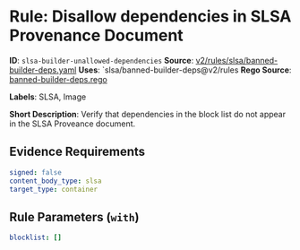 # Rule: Disallow dependencies in SLSA Provenance Document

**ID**: `slsa-builder-unallowed-dependencies`
**Source**: [v2/rules/slsa/banned-builder-deps.yaml](https://github.com/scribe-public/sample-policies/v2/rules/slsa/banned-builder-deps.yaml)
**Uses**: `slsa/banned-builder-deps@v2/rules
**Rego Source**: [banned-builder-deps.rego](https://github.com/scribe-public/sample-policies/v2/rules/slsa/banned-builder-deps.rego)

**Labels**: SLSA, Image

**Short Description**: Verify that dependencies in the block list do not appear in the SLSA Proveance document.

## Evidence Requirements

```yaml
signed: false
content_body_type: slsa
target_type: container
```
## Rule Parameters (`with`)

```yaml
blocklist: []
```
